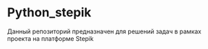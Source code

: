 # Python_stepik
Данный репозиторий предназначен для решений задач в рамках проекта на платформе Stepik
